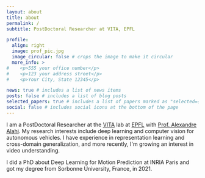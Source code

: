 ```yaml
---
layout: about
title: about
permalink: /
subtitle: PostDoctoral Researcher at VITA, EPFL

profile:
  align: right
  image: prof_pic.jpg
  image_circular: false # crops the image to make it circular
  more_info: >
#    <p>555 your office number</p>
#    <p>123 your address street</p>
#    <p>Your City, State 12345</p>

news: true # includes a list of news items
posts: false # includes a list of blog posts
selected_papers: true # includes a list of papers marked as "selected={true}"
social: false # includes social icons at the bottom of the page
---
```


[//]: # (Write your biography here. Tell the world about yourself. Link to your favorite [subreddit]&#40;http://reddit.com&#41;. You can put a picture in, too. The code is already in, just name your picture `prof_pic.jpg` and put it in the `img/` folder.)
I am a PostDoctoral Researcher at the [VITA](https://www.epfl.ch/labs/vita/) lab at [EPFL](https://www.epfl.ch/en/) with [Prof. Alexandre Alahi](https://people.epfl.ch/alexandre.alahi?lang=en). My research interests include deep learning and computer vision for autonomous vehicles. I have experience in representation learning and cross-domain generalization, and more recently, I'm growing an interest in video understanding.

I did a PhD about Deep Learning for Motion Prediction at INRIA Paris and got my degree from Sorbonne University, France, in 2021.

[//]: # (Put your address / P.O. box / other info right below your picture. You can also disable any of these elements by editing `profile` property of the YAML header of your `_pages/about.md`. Edit `_bibliography/papers.bib` and Jekyll will render your [publications page]&#40;/al-folio/publications/&#41; automatically.)

[//]: # (Link to your social media connections, too. This theme is set up to use [Font Awesome icons]&#40;https://fontawesome.com/&#41; and [Academicons]&#40;https://jpswalsh.github.io/academicons/&#41;, like the ones below. Add your Facebook, Twitter, LinkedIn, Google Scholar, or just disable all of them.)
